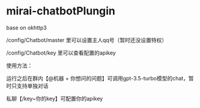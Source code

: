 # mirai-chatbotPlungin
base on okhttp3

/config/Chatbot/master 里可以设置主人qq号（暂时还没设置特权）

/config/Chatbot/key 里可以查看配置的apikey



使用方法：


运行之后在群内【@机器 + 你想问的问题】可调用gpt-3.5-turbo模型的chat，暂时只支持单独对话

私聊【/key~你的key】可配置你的apikey

